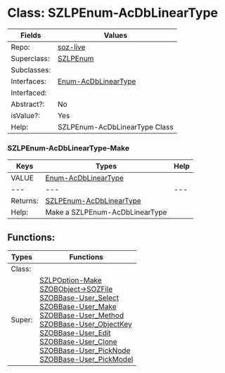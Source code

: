 
# Class:	SZLPEnum-AcDbLinearType

| Fields | Values |
| --------- | --------- |
| Repo: | [soz-live](/repos/soz-live.html) |
| Superclass: | [SZLPEnum](SZLPEnum.html) |
| Subclasses: |  |
| Interfaces: | [Enum-AcDbLinearType](Enum-AcDbLinearType.html) |
| Interfaced: |  |
| Abstract?: | No |
| isValue?: | Yes |
| Help: | SZLPEnum-AcDbLinearType Class |

### SZLPEnum-AcDbLinearType-Make

| Keys | Types | Help |
| --------- | --------- | --------- |
| VALUE | [Enum-AcDbLinearType](Enum-AcDbLinearType.html) |  |
| --- | --- | --- |
| Returns: | [SZLPEnum-AcDbLinearType](SZLPEnum-AcDbLinearType.html) |
| Help: | Make a SZLPEnum-AcDbLinearType |


## Functions:

| Types | Functions |
| --------- | --------- |
| Class: |  |
| Super: | [SZLPOption-Make](SZLPOption.html) <br> [SZOBObject->SOZFile](SZOBObject.html) <br> [SZOBBase-User_Select](SZOBBase.html) <br> [SZOBBase-User_Make](SZOBBase.html) <br> [SZOBBase-User_Method](SZOBBase.html) <br> [SZOBBase-User_ObjectKey](SZOBBase.html) <br> [SZOBBase-User_Edit](SZOBBase.html) <br> [SZOBBase-User_Clone](SZOBBase.html) <br> [SZOBBase-User_PickNode](SZOBBase.html) <br> [SZOBBase-User_PickModel](SZOBBase.html) |


